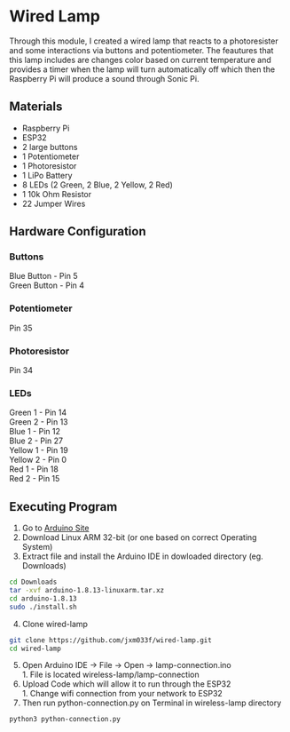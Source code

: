# Wired Lamp

Through this module, I created a wired lamp that reacts to a photoresister and some interactions via buttons and potentiometer. The feautures that this lamp includes are changes color based on current temperature and provides a timer when the lamp will turn automatically off which then the Raspberry Pi will produce a sound through Sonic Pi.

## Materials
- Raspberry Pi
- ESP32
- 2 large buttons
- 1 Potentiometer
- 1 Photoresistor
- 1 LiPo Battery
- 8 LEDs (2 Green, 2 Blue, 2 Yellow, 2 Red)
- 1 10k Ohm Resistor
- 22 Jumper Wires

## Hardware Configuration
### Buttons
Blue Button  - Pin 5 <br />
Green Button - Pin 4 <br />

### Potentiometer
Pin 35

### Photoresistor
Pin 34

### LEDs
Green 1 - Pin 14 <br />
Green 2 - Pin 13 <br />
Blue 1 - Pin 12 <br />
Blue 2 - Pin 27 <br />
Yellow 1 - Pin 19 <br />
Yellow 2 - Pin 0 <br />
Red 1 - Pin 18 <br />
Red 2 - Pin 15 <br />

## Executing Program
1. Go to [Arduino Site](https://www.arduino.cc/en/software)
2. Download Linux ARM 32-bit (or one based on correct Operating System)
3. Extract file and install the Arduino IDE in dowloaded directory (eg. Downloads)
```bash
cd Downloads
tar -xvf arduino-1.8.13-linuxarm.tar.xz
cd arduino-1.8.13
sudo ./install.sh
```
4. Clone wired-lamp
```bash
git clone https://github.com/jxm033f/wired-lamp.git
cd wired-lamp
```
5. Open Arduino IDE -> File -> Open -> lamp-connection.ino <br />
        1. File is located wireless-lamp/lamp-connection
6. Upload Code which will allow it to run through the ESP32 <br />
        1. Change wifi connection from your network to ESP32
7. Then run python-connection.py on Terminal in wireless-lamp directory
```bash
python3 python-connection.py
```
